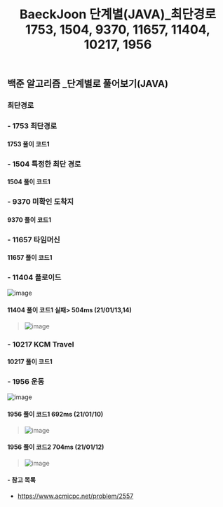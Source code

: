 ﻿---
layout: single
title: "BaeckJoon 단계별(JAVA)_최단경로 1753, 1504, 9370, 11657, 11404, 10217, 1956"
read_time: true
categories:  
 - BaeckJoon 
tags: 
 - Algorithm
 - BaeckJoon 
last_modified_at: '2021-12-09 23:43:00 +0800'
toc: true
toc_sticky: true
toc_label: 목차
---
## 백준 알고리즘 _단계별로 풀어보기(JAVA)
### 최단경로
### - 1753 최단경로

#### 1753 풀이 코드1
>
 
### - 1504 특정한 최단 경로

#### 1504 풀이 코드1 
>
### - 9370  미확인 도착지

#### 9370 풀이 코드1
>   
 
### - 11657 타임머신

#### 11657 풀이 코드1
>
### - 11404 플로이드
![image](https://user-images.githubusercontent.com/66898243/149351624-d70f7647-460b-4ad2-8a92-9f4a60b95bb5.png)

#### 11404 풀이 코드1 실패> 504ms (21/01/13,14)
>  ![image](https://user-images.githubusercontent.com/66898243/149533124-e2aebd53-9321-4985-8c83-ffbb220ab48e.png)

### - 10217 KCM Travel	

#### 10217 풀이 코드1
>

### - 1956 운동
![image](https://user-images.githubusercontent.com/66898243/148752080-3d25e1d3-e64c-479f-a133-63d06c912cec.png)

#### 1956 풀이 코드1 692ms (21/01/10)
>  ![image](https://user-images.githubusercontent.com/66898243/148753713-937380a7-fc76-41f0-be04-854eccf0b889.png)

#### 1956 풀이 코드2 704ms (21/01/12)
> ![image](https://user-images.githubusercontent.com/66898243/149153612-bdab4211-827d-4929-9e2f-860072801f93.png)


#### - 참고 목록
- https://www.acmicpc.net/problem/2557